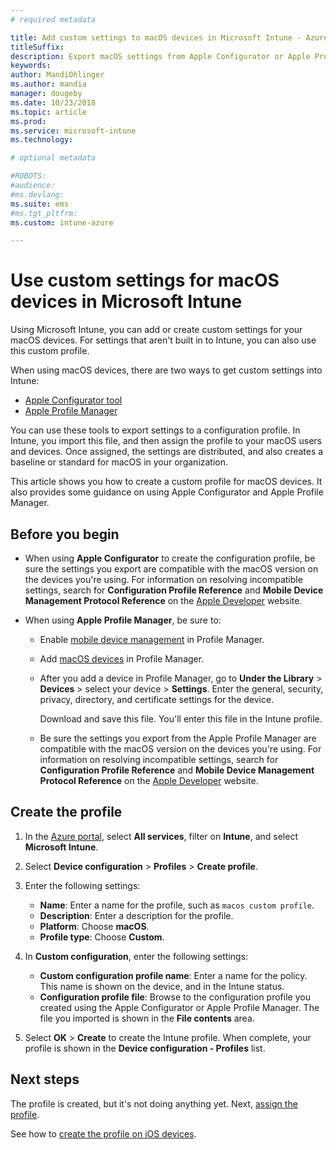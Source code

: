 ```yaml
---
# required metadata

title: Add custom settings to macOS devices in Microsoft Intune - Azure | Microsoft Docs
titleSuffix:
description: Export macOS settings from Apple Configurator or Apple Profile Manager tools, and then import these settings into Microsoft Intune. These settings can create, use, and contorol custom settings and features on macOS devices. This custom profile can then be assigned or distributed to macOS devices in your organization to create a baseline or standard.
keywords:
author: MandiOhlinger
ms.author: mandia
manager: dougeby
ms.date: 10/23/2018
ms.topic: article
ms.prod:
ms.service: microsoft-intune
ms.technology:

# optional metadata

#ROBOTS:
#audience:
#ms.devlang:
ms.suite: ems
#ms.tgt_pltfrm:
ms.custom: intune-azure

---
```


# Use custom settings for macOS devices in Microsoft Intune

Using Microsoft Intune, you can add or create custom settings for your macOS devices. For settings that aren't built in to Intune, you can also use this custom profile.

When using macOS devices, there are two ways to get custom settings into Intune:

- [Apple Configurator tool](https://itunes.apple.com/app/apple-configurator-2/id1037126344?mt=12)
- [Apple Profile Manager](https://support.apple.com/profile-manager)

You can use these tools to export settings to a configuration profile. In Intune, you import this file, and then assign the profile to your macOS users and devices. Once assigned, the settings are distributed, and also creates a baseline or standard for macOS in your organization.

This article shows you how to create a custom profile for macOS devices. It also provides some guidance on using Apple Configurator and Apple Profile Manager.

## Before you begin

- When using **Apple Configurator** to create the configuration profile, be sure the settings you export are compatible with the macOS version on the devices you're using. For information on resolving incompatible settings, search for **Configuration Profile Reference** and **Mobile Device Management Protocol Reference** on the [Apple Developer](https://developer.apple.com/) website.

- When using **Apple Profile Manager**, be sure to:

  - Enable [mobile device management](https://help.apple.com/serverapp/mac/5.7/#/apd05B9B761-D390-4A75-9251-E9AD29A61D0C) in Profile Manager.
  - Add [macOS devices](https://help.apple.com/profilemanager/mac/5.7/#/pm9onzap1984) in Profile Manager.
  - After you add a device in Profile Manager, go to **Under the Library** > **Devices** > select your device > **Settings**. Enter the general, security, privacy, directory, and certificate settings for the device.

    Download and save this file. You'll enter this file in the Intune profile. 

  - Be sure the settings you export from the Apple Profile Manager are compatible with the macOS version on the devices you're using. For information on resolving incompatible settings, search for **Configuration Profile Reference** and **Mobile Device Management Protocol Reference** on the [Apple Developer](https://developer.apple.com/) website.

## Create the profile

1. In the [Azure portal](https://portal.azure.com), select **All services**, filter on **Intune**, and select **Microsoft Intune**.
2. Select **Device configuration** > **Profiles** > **Create profile**.
3. Enter the following settings:

    - **Name**: Enter a name for the profile, such as `macos custom profile`.
    - **Description**: Enter a description for the profile.
    - **Platform**: Choose **macOS**.
	- **Profile type**: Choose **Custom**.

4. In **Custom configuration**, enter the following settings:

    - **Custom configuration profile name**: Enter a name for the policy. This name is shown on the device, and in the Intune status.
    - **Configuration profile file**: Browse to the configuration profile you created using the Apple Configurator or Apple Profile Manager. The file you imported is shown in the **File contents** area.

5. Select **OK** > **Create** to create the Intune profile. When complete, your profile is shown in the **Device configuration - Profiles** list.

## Next steps

The profile is created, but it's not doing anything yet. Next, [assign the profile](device-profile-assign.md).

See how to [create the profile on iOS devices](custom-settings-ios.md).